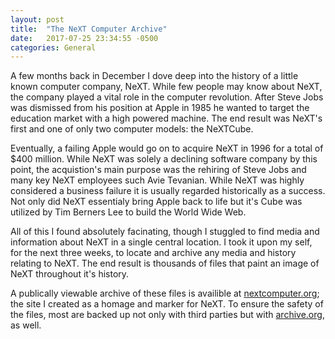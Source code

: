```yaml
---
layout: post
title:  "The NeXT Computer Archive"
date:   2017-07-25 23:34:55 -0500
categories: General
---
```

A few months back in December I dove deep into the history of a little known computer company, NeXT. While few people may know about NeXT, the company played a vital role in the computer revolution. After Steve Jobs was dismissed from his position at Apple in 1985 he wanted to target the education market with a high powered machine. The end result was NeXT's first and one of only two computer models: the NeXTCube. 

Eventually, a failing Apple would go on to acquire NeXT in 1996 for a total of $400 million. While NeXT was solely a declining software company by this point, the acquistion's main purpose was the rehiring of Steve Jobs and many key NeXT employees such Avie Tevanian. While NeXT was highly considered a business failure it is usually regarded historically as a success. Not only did NeXT essentialy bring Apple back to life but it's Cube was utilized by Tim Berners Lee to build the World Wide Web.

All of this I found absolutely facinating, though I stuggled to find media and information about NeXT in a single central location. I took it upon my self, for the next three weeks, to locate and archive any media and history relating to NeXT. The end result is thousands of files that paint an image of NeXT throughout it's history.

A publically viewable archive of these files is availible at [nextcomputer.org](http://nextcomputer.org); the site I created as a homage and marker for NeXT. To ensure the safety of the files, most are backed up not only with third parties but with [archive.org](http://archive.org), as well.